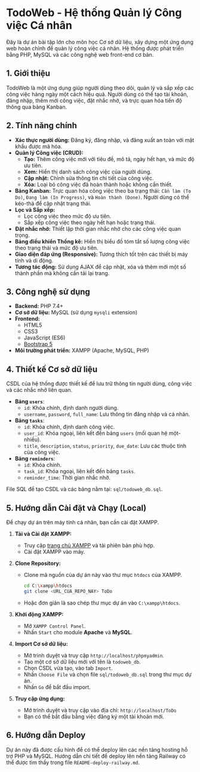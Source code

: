 # TodoWeb - Hệ thống Quản lý Công việc Cá nhân

Đây là dự án bài tập lớn cho môn học Cơ sở dữ liệu, xây dựng một ứng dụng web hoàn chỉnh để quản lý công việc cá nhân. Hệ thống được phát triển bằng PHP, MySQL và các công nghệ web front-end cơ bản.

## 1. Giới thiệu

TodoWeb là một ứng dụng giúp người dùng theo dõi, quản lý và sắp xếp các công việc hàng ngày một cách hiệu quả. Người dùng có thể tạo tài khoản, đăng nhập, thêm mới công việc, đặt nhắc nhở, và trực quan hóa tiến độ thông qua bảng Kanban.

## 2. Tính năng chính

- **Xác thực người dùng:** Đăng ký, đăng nhập, và đăng xuất an toàn với mật khẩu được mã hóa.
- **Quản lý Công việc (CRUD):**
  - **Tạo:** Thêm công việc mới với tiêu đề, mô tả, ngày hết hạn, và mức độ ưu tiên.
  - **Xem:** Hiển thị danh sách công việc của người dùng.
  - **Cập nhật:** Chỉnh sửa thông tin chi tiết của công việc.
  - **Xóa:** Loại bỏ công việc đã hoàn thành hoặc không cần thiết.
- **Bảng Kanban:** Trực quan hóa công việc theo ba trạng thái: `Cần làm (To Do)`, `Đang làm (In Progress)`, và `Hoàn thành (Done)`. Người dùng có thể kéo-thả để cập nhật trạng thái.
- **Lọc và Sắp xếp:**
  - Lọc công việc theo mức độ ưu tiên.
  - Sắp xếp công việc theo ngày hết hạn hoặc trạng thái.
- **Đặt nhắc nhở:** Thiết lập thời gian nhắc nhở cho các công việc quan trọng.
- **Bảng điều khiển Thống kê:** Hiển thị biểu đồ tóm tắt số lượng công việc theo trạng thái và mức độ ưu tiên.
- **Giao diện đáp ứng (Responsive):** Tương thích tốt trên các thiết bị máy tính và di động.
- **Tương tác động:** Sử dụng AJAX để cập nhật, xóa và thêm mới một số thành phần mà không cần tải lại trang.

## 3. Công nghệ sử dụng

- **Backend:** PHP 7.4+
- **Cơ sở dữ liệu:** MySQL (sử dụng `mysqli` extension)
- **Frontend:**
  - HTML5
  - CSS3
  - JavaScript (ES6)
  - [Bootstrap 5](https://getbootstrap.com/)
- **Môi trường phát triển:** XAMPP (Apache, MySQL, PHP)

## 4. Thiết kế Cơ sở dữ liệu

CSDL của hệ thống được thiết kế để lưu trữ thông tin người dùng, công việc và các nhắc nhở liên quan.

- **Bảng `users`**:
  - `id`: Khóa chính, định danh người dùng.
  - `username`, `password`, `full_name`: Lưu thông tin đăng nhập và cá nhân.
- **Bảng `tasks`**:
  - `id`: Khóa chính, định danh công việc.
  - `user_id`: Khóa ngoại, liên kết đến bảng `users` (mối quan hệ một-nhiều).
  - `title`, `description`, `status`, `priority`, `due_date`: Lưu các thuộc tính của công việc.
- **Bảng `reminders`**:
  - `id`: Khóa chính.
  - `task_id`: Khóa ngoại, liên kết đến bảng `tasks`.
  - `reminder_time`: Thời gian nhắc nhở.

File SQL để tạo CSDL và các bảng nằm tại: `sql/todoweb_db.sql`.

## 5. Hướng dẫn Cài đặt và Chạy (Local)

Để chạy dự án trên máy tính cá nhân, bạn cần cài đặt XAMPP.

1.  **Tải và Cài đặt XAMPP:**
    - Truy cập [trang chủ XAMPP](https://www.apachefriends.org/index.html) và tải phiên bản phù hợp.
    - Cài đặt XAMPP vào máy.

2.  **Clone Repository:**
    - Clone mã nguồn của dự án này vào thư mục `htdocs` của XAMPP.
      ```bash
      cd C:\xampp\htdocs
      git clone <URL_CUA_REPO_NAY> ToDo
      ```
    - Hoặc đơn giản là sao chép thư mục dự án vào `C:\xampp\htdocs`.

3.  **Khởi động XAMPP:**
    - Mở `XAMPP Control Panel`.
    - Nhấn `Start` cho module **Apache** và **MySQL**.

4.  **Import Cơ sở dữ liệu:**
    - Mở trình duyệt và truy cập `http://localhost/phpmyadmin`.
    - Tạo một cơ sở dữ liệu mới với tên là `todoweb_db`.
    - Chọn CSDL vừa tạo, vào tab `Import`.
    - Nhấn `Choose File` và chọn file `sql/todoweb_db.sql` trong thư mục dự án.
    - Nhấn `Go` để bắt đầu import.

5.  **Truy cập ứng dụng:**
    - Mở trình duyệt và truy cập vào địa chỉ: `http://localhost/ToDo`
    - Bạn có thể bắt đầu bằng việc đăng ký một tài khoản mới.

## 6. Hướng dẫn Deploy

Dự án này đã được cấu hình để có thể deploy lên các nền tảng hosting hỗ trợ PHP và MySQL. Hướng dẫn chi tiết để deploy lên nền tảng Railway có thể được tìm thấy trong file `README-deploy-railway.md`.


